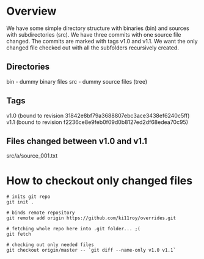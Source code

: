 # Overview
We have some simple directory structure with binaries (bin) and sources with subdirectories (src). 
We have three commits with one source file changed. The commits are marked with tags v1.0 and v1.1.
We want the only changed file checked out with all the subfolders recursively created.

## Directories
bin - dummy binary files
src - dummy source files (tree)

## Tags
v1.0 (bound to revision 31842e8bf79a3688807ebc3ace3438ef6240c5ff)
v1.1 (bound to revision f2236ce8e9feb0f09d0b8127ed2df68edea70c95)

## Files changed between v1.0 and v1.1
src/a/source_001.txt

# How to checkout only changed files
```
# inits git repo
git init .

# binds remote repository
git remote add origin https://github.com/ki11roy/overrides.git

# fetching whole repo here into .git folder... ;(
git fetch

# checking out only needed files
git checkout origin/master -- `git diff --name-only v1.0 v1.1`
```
